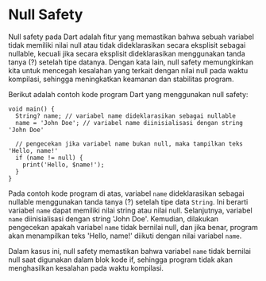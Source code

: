 # Null Safety

Null safety pada Dart adalah fitur yang memastikan bahwa sebuah variabel tidak memiliki nilai null atau tidak dideklarasikan secara eksplisit sebagai nullable, kecuali jika secara eksplisit dideklarasikan menggunakan tanda tanya (?) setelah tipe datanya. Dengan kata lain, null safety memungkinkan kita untuk mencegah kesalahan yang terkait dengan nilai null pada waktu kompilasi, sehingga meningkatkan keamanan dan stabilitas program.

Berikut adalah contoh kode program Dart yang menggunakan null safety:

```
void main() {
  String? name; // variabel name dideklarasikan sebagai nullable
  name = 'John Doe'; // variabel name diinisialisasi dengan string 'John Doe'
  
  // pengecekan jika variabel name bukan null, maka tampilkan teks 'Hello, name!'
  if (name != null) {
    print('Hello, $name!');
  }
}

```

Pada contoh kode program di atas, variabel `name` dideklarasikan sebagai nullable menggunakan tanda tanya (?) setelah tipe data `String`. Ini berarti variabel `name` dapat memiliki nilai string atau nilai null. Selanjutnya, variabel `name` diinisialisasi dengan string 'John Doe'. Kemudian, dilakukan pengecekan apakah variabel `name` tidak bernilai null, dan jika benar, program akan menampilkan teks 'Hello, name!' diikuti dengan nilai variabel `name`.

Dalam kasus ini, null safety memastikan bahwa variabel `name` tidak bernilai null saat digunakan dalam blok kode if, sehingga program tidak akan menghasilkan kesalahan pada waktu kompilasi.

